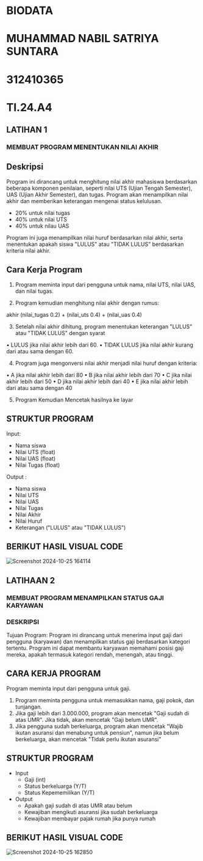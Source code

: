 # BIODATA

# MUHAMMAD NABIL SATRIYA SUNTARA
# 312410365
# TI.24.A4

## LATIHAN 1
### MEMBUAT PROGRAM MENENTUKAN NILAI AKHIR

## Deskripsi
Program ini dirancang untuk menghitung nilai akhir mahasiswa berdasarkan beberapa komponen penilaian, seperti nilai UTS (Ujian Tengah Semester), UAS (Ujian Akhir Semester), dan tugas. Program akan menampilkan nilai akhir dan memberikan keterangan mengenai status kelulusan.
- 20% untuk nilai tugas
- 40% untuk nilai UTS
- 40% untuk nilau UAS

Program ini juga menampilkan nilai huruf berdasarkan nilai akhir, serta menentukan apakah siswa "LULUS" atau "TIDAK LULUS" berdasarkan kriteria nilai akhir.

## Cara Kerja Program

1. Program meminta input dari pengguna untuk nama, nilai UTS, nilai UAS, dan nilai tugas.

2. Program kemudian menghitung nilai akhir dengan rumus:

akhir (nilai_tugas 0.2) + (nilai_uts 0.4) + (nilai_uas 0.4)

3. Setelah nilai akhir dihitung, program menentukan keterangan "LULUS" atau "TIDAK LULUS" dengan syarat

• LULUS jika nilai akhir lebih dari 60.
• TIDAK LULUS jika nilai akhir kurang dari atau sama dengan 60.

4. Program juga mengonversi nilai akhir menjadi nilai huruf dengan kriteria:

• A jika nilai akhir lebih dari 80
• B jika nilai akhir lebih dari 70
• C jika nilai akhir lebih dari 50
• D jika nilai akhir lebih dari 40
• E jika nilai akhir lebih dari atau sama dengan 40

5. Program Kemudian Mencetak hasilnya ke layar

## STRUKTUR PROGRAM

Input:
- Nama siswa
- Nilai UTS (float)
- Nilai UAS (float)
- Nilai Tugas (float)

Output :
- Nama siswa
- Nilai UTS
- Nilai UAS
- Nilai Tugas
- Nilai Akhir
- Nilai Huruf
- Keterangan ("LULUS" atau "TIDAK LULUS")

## BERIKUT HASIL VISUAL CODE

![Screenshot 2024-10-25 164114](https://github.com/user-attachments/assets/7ef38b85-b2ba-4ac5-ba67-aa5d286a8d28)

## LATIHAAN 2
### MEMBUAT PROGRAM MENAMPILKAN STATUS GAJI KARYAWAN
### DESKRIPSI
Tujuan Program: Program ini dirancang untuk menerima input gaji dari pengguna (karyawan) dan menampilkan status gaji berdasarkan kategori tertentu. Program ini dapat membantu karyawan memahami posisi gaji mereka, apakah termasuk kategori rendah, menengah, atau tinggi.

## CARA KERJA PROGRAM
Program meminta input dari pengguna untuk gaji.

1. Program meminta pengguna untuk memasukkan nama, gaji pokok, dan tunjangan.
2. Jika gaji lebih dari 3.000.000, program akan mencetak "Gaji sudah di atas UMR". Jika tidak, akan mencetak "Gaji belum UMR".
3. Jika pengguna sudah berkeluarga, program akan mencetak "Wajib ikutan asuransi dan menabung untuk pensiun", namun jika belum berkeluarga, akan mencetak "Tidak perlu ikutan asuransi"

## STRUKTUR PROGRAM
- Input
    - Gaji (int)
    - Status berkeluarga (Y/T)
    - Status Kepememilikan (Y/T)
- Output
    - Apakah gaji sudah di atas UMR atau belum
    - Kewajiban mengikuti asuransi jika sudah berkeluarga
    - Kewajiban membayar pajak rumah jika punya rumah

## BERIKUT HASIL VISUAL CODE

![Screenshot 2024-10-25 162850](https://github.com/user-attachments/assets/b711671f-2763-4ed1-a676-68d58cc811fc)
